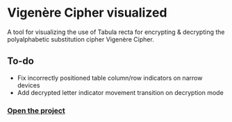 # Vigenère Cipher visualized

A tool for visualizing the use of Tabula recta for encrypting & decrypting the polyalphabetic substitution cipher Vigenère Cipher.

## To-do

-  Fix incorrectly positioned table column/row indicators on narrow devices
-  Add decrypted letter indicator movement transition on decryption mode

### <a href="https://vigenere-cipher-visualized.surge.sh/">Open the project</a>
